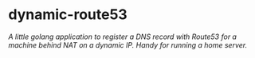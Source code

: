 # dynamic-route53

*A little golang application to register a DNS record with Route53 for a machine behind NAT on a dynamic IP. Handy for running a home server.*
